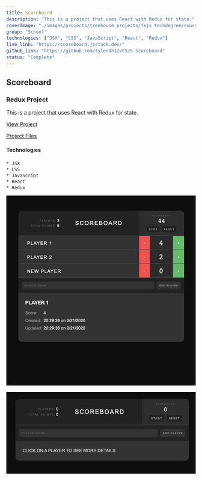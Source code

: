 ```yaml
---
title: Scoreboard
description: "This is a project that uses React with Redux for state."
coverImage: "./images/projects/treehouse_projects/fsjs_techdegree/course_projects/scoreboard/ScoreBoard-with-Redux-1.png"
group: "School"
technologies: ["JSX", "CSS", "JavaScript", "React", "Redux"]
live_link: "https://scoreboard.jsstack.dev/"
github_link: "https://github.com/tylerdh12/FSJS-Scoreboard"
status: "Complete"
---
```


## Scoreboard

### Redux Project

This is a project that uses React with Redux for state.

[View Project](https://scoreboard.jsstack.dev/)

[Project Files](https://github.com/tylerdh12/FSJS-Scoreboard)

#### Technologies

    * JSX
    * CSS
    * JavaScript
    * React
    * Redux

![Project Image 1](../images/projects/treehouse_projects/fsjs_techdegree/course_projects/scoreboard/ScoreBoard-with-Redux-1.png)

![Project Image 2](../images/projects/treehouse_projects/fsjs_techdegree/course_projects/scoreboard/ScoreBoard-with-Redux-2.png)
